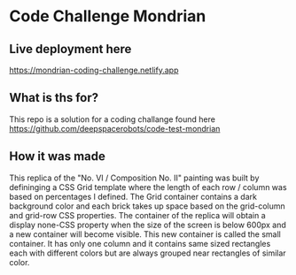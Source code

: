 # Code Challenge Mondrian

## Live deployment here

https://mondrian-coding-challenge.netlify.app

## What is ths for?

This repo is a solution for a coding challange found here https://github.com/deepspacerobots/code-test-mondrian

## How it was made

This replica of the "No. VI / Composition No. II" painting was built by defininging a CSS Grid template where the length of each row / column was based on percentages I defined. The Grid container contains a dark background color and each brick takes up space based on the grid-column and grid-row CSS properties. The container of the replica will obtain a display none-CSS property when the size of the screen is below 600px and a new container will become visible. This new container is called the small container. It has only one column and it contains same sized rectangles each with different colors but are always grouped near rectangles of similar color.
